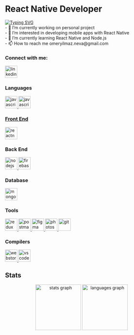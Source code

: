 # React Native Developer

<div>
  <a href="https://git.io/typing-svg"><img src="https://readme-typing-svg.demolab.com?font=Roboto&size=24&pause=1000&color=F7F7F7&random=false&width=435&lines=Hi+there+%F0%9F%91%8B+Welcome+to+My+Profile!;I+am+a+MERN+Stack+Developer;I+am+a+Mobile+Developer;Always+learning+new+things" alt="Typing SVG" /></a>

  <br/>
- 🔭 I’m currently working on personal project<br/>
- 👀 I’m interested in developing mobile apps with React Native<br/>
- 🌱 I’m currently learning React Native and Node.js<br/>
- 📫 How to reach me omeryilmaz.neva@gmail.com<br/>
  
</div>

<h3 align="left">Connect with me:</h3>
<p>
<a href="https://www.linkedin.com/in/ömer-yılmaz-6b773127a/" target="_blank"><img align="center" src="https://skillicons.dev/icons?i=linkedin" alt="linkedin" height="40" width="40" /></a>
</p>

<h3 align="left">Languages</h3>
<p>
  <a href="https://developer.mozilla.org/en-US/docs/Web/JavaScript" target="_blank" rel="noreferrer"> <img src="https://skillicons.dev/icons?i=js" alt="javascript" width="40" height="40"/>
    <a href="https://developer.mozilla.org/en-US/docs/Learn/Tools_and_testing/Client-side_JavaScript_frameworks/Svelte_TypeScript" target="_blank" rel="noreferrer"> <img src="https://skillicons.dev/icons?i=ts" alt="javascript" width="40" height="40"/>
</p>

<h3 align="left">Front End</h3>
<p>
  <a href="https://reactnative.dev/" target="_blank" rel="noreferrer"> <img src="https://skillicons.dev/icons?i=react" alt="reactnative" width="40" height="40"/> </a> 
</p>

<h3 align="left">Back End</h3>
<p>
  <a href="https://nodejs.org" target="_blank" rel="noreferrer"> <img src="https://skillicons.dev/icons?i=nodejs" alt="nodejs" width="40" height="40"/> </a>
  <a href="https://firebase.google.com" target="_blank" rel="noreferrer"> <img src="https://skillicons.dev/icons?i=firebase" alt="firebase" width="40" height="40"/> </a>
</p>

<h3 align="left">Database</h3>
<p>
  <a href="https://www.mongodb.com" target="_blank" rel="noreferrer"> <img src="https://skillicons.dev/icons?i=mongodb" alt="mongodb" width="40" height="40"/> </a>
</p>

<h3 align="left">Tools</h3>
<p>
  <a href="https://redux.js.org" target="_blank" rel="noreferrer"> <img src="https://skillicons.dev/icons?i=redux" alt="redux" width="40" height="40"/> </a>
  <a href="https://www.postman.com" target="_blank" rel="noreferrer"> <img src="https://skillicons.dev/icons?i=postman" alt="postman" width="40" height="40"/> </a>
  <a href="https://www.figma.com" target="_blank" rel="noreferrer"> <img src="https://skillicons.dev/icons?i=figma" alt="figma" width="40" height="40"/> </a>
  <a href="https://www.adobe.com/tr/products/photoshop.html" target="_blank" rel="noreferrer"> <img src="https://skillicons.dev/icons?i=ps" alt="photoshop" width="40" height="40"/> </a>
  <a href="https://git-scm.com" target="_blank" rel="noreferrer"> <img src="https://skillicons.dev/icons?i=git" alt="git" width="40" height="40"/> </a>
</p>

<h3 align="left">Compilers</h3>
<p>
  <a href="https://redux.js.org" target="_blank" rel="noreferrer"> <img src="https://skillicons.dev/icons?i=webstorm" alt="webstorm" width="40" height="40"/> </a>
  <a href="https://code.visualstudio.com" target="_blank" rel="noreferrer"> <img src="https://skillicons.dev/icons?i=vscode" alt="vscode" width="40" height="40"/> </a>
</p>

## Stats

<div align="center">
  <img src="https://github-readme-stats.vercel.app/api?username=omerylmzz&hide_title=false&hide_rank=false&show_icons=true&include_all_commits=true&count_private=true&disable_animations=false&theme=dracula&locale=en&hide_border=false&order=1" height="150" alt="stats graph"  />
  <img src="https://github-readme-stats.vercel.app/api/top-langs?username=omerylmzz&locale=en&hide_title=false&layout=compact&card_width=320&langs_count=5&theme=dracula&hide_border=false&order=2" height="150" alt="languages graph"  />
</div>

###
